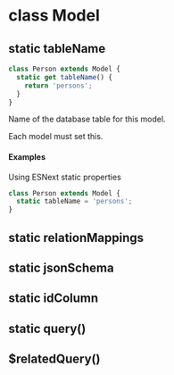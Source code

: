 # class Model

## static tableName

<!-- The first simple example before the description -->
```js
class Person extends Model {
  static get tableName() {
    return 'persons';
  }
}
```

Name of the database table for this model.

Each model must set this.

<!-- Rest of the examples after under #### Examples header -->
#### Examples

Using ESNext static properties

```js
class Person extends Model {
  static tableName = 'persons';
}
```

## static relationMappings

## static jsonSchema

<!-- static properties like this -->
## static idColumn

<!-- static methods like this -->
## static query()

<!-- Instance methods like this -->
## $relatedQuery()
